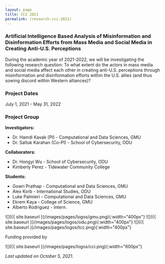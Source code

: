 ```yaml
---
layout: page
title: CCI 2021
permalink: /research-cci-2021/
---
```



### Artificial Intelligence Based Analysis of Misinformation and Disinformation Efforts from Mass Media and Social Media in Creating Anti-U.S. Perceptions

During the academic year of 2021-2022, we will be investigating the following research question: To what extent do the actors in mass media and social media affect each other in creating anti-U.S. perceptions through misinformation and disinformation efforts within the U.S. allies (and thus sowing discord within Western alliances)?
  

### Project Dates
July 1, 2021 - May 31, 2022

### Project Group

**Investigators:**
- Dr. Hamdi Kavak (PI) - Computational and Data Sciences, GMU
- Dr. Saltuk Karahan (Co-PI) - School of Cybersecurity, ODU

**Collaborators:**
- Dr. Hongyi Wu - School of Cybersecurity, ODU
- Kimberly Perez - Tidewater Community College

**Students:**
- Gowri Prathap - Computational and Data Sciences, GMU
- Alex Korb - International Studies, ODU
- Luke Palmieri - Computational and Data Sciences, GMU
- Ekrem Kaya - College of Science, GMU
- Alberto Rodriguez - Intern.
 
![]({{ site.baseurl }}/images/pages/logos/gmu.png){:width="400px"}
![]({{ site.baseurl }}/images/pages/logos/odu.png){:width="400px"}
![]({{ site.baseurl }}/images/pages/logos/tcc.png){:width="400px"}

Funding provided by

![]({{ site.baseurl }}/images/pages/logos/cci.png){:width="600px"}
 
*Last updated on October 5, 2021.*  

